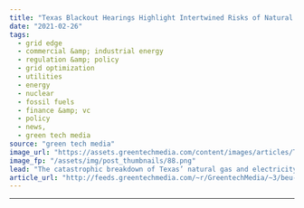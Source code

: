 ```yaml
---
title: "Texas Blackout Hearings Highlight Intertwined Risks of Natural Gas, Power Grid and Deregulated Market"
date: "2021-02-26"
tags: 
  - grid edge
  - commercial &amp; industrial energy
  - regulation &amp; policy
  - grid optimization
  - utilities
  - energy
  - nuclear
  - fossil fuels
  - finance &amp; vc
  - policy
  - news,
  - green tech media
source: "green tech media"
image_url: "https://assets.greentechmedia.com/content/images/articles/Texas_statehouse_Austin_winter_XL.jpg"
image_fp: "/assets/img/post_thumbnails/88.png"
lead: "The catastrophic breakdown of Texas’ natural gas and electricity system last week lacks a single villain to blame for it all. Instead, the widespread constraints in natural-gas supply and the shutdown of core power plant capacity that left millions w ..."
article_url: "http://feeds.greentechmedia.com/~r/GreentechMedia/~3/beu-cF6Jztg/texas-blackout-hearings-highlight-intertwined-risks-of-natural-gas-power-grid-and-deregulated-market"
---
```


---
